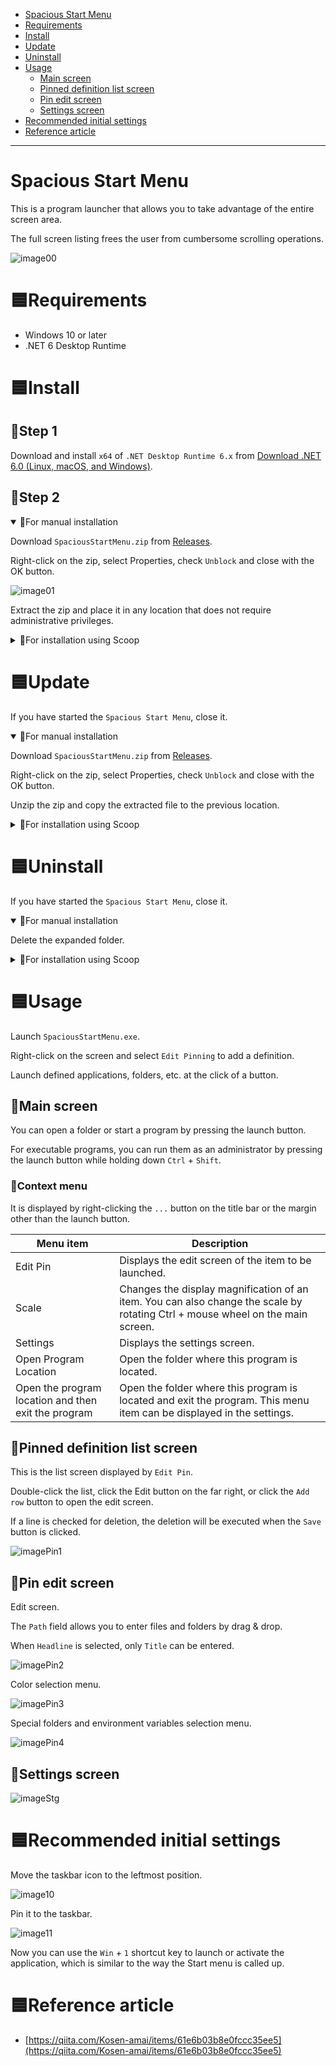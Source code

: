 - [Spacious Start Menu](https://github.com/3xKEsGJQsmEQLAfuMv9QikF8i9y7Bf1D6NjguXg/spacious-start-menu#spacious-start-menu)
- [Requirements](https://github.com/3xKEsGJQsmEQLAfuMv9QikF8i9y7Bf1D6NjguXg/spacious-start-menu#requirements)
- [Install](https://github.com/3xKEsGJQsmEQLAfuMv9QikF8i9y7Bf1D6NjguXg/spacious-start-menu#install)
- [Update](https://github.com/3xKEsGJQsmEQLAfuMv9QikF8i9y7Bf1D6NjguXg/spacious-start-menu#update)
- [Uninstall](https://github.com/3xKEsGJQsmEQLAfuMv9QikF8i9y7Bf1D6NjguXg/spacious-start-menu#uninstall)
- [Usage](https://github.com/3xKEsGJQsmEQLAfuMv9QikF8i9y7Bf1D6NjguXg/spacious-start-menu#usage)
  - [Main screen](https://github.com/3xKEsGJQsmEQLAfuMv9QikF8i9y7Bf1D6NjguXg/spacious-start-menu#main-screen)
  - [Pinned definition list screen](https://github.com/3xKEsGJQsmEQLAfuMv9QikF8i9y7Bf1D6NjguXg/spacious-start-menu#pinned-definition-list-screen)
  - [Pin edit screen](https://github.com/3xKEsGJQsmEQLAfuMv9QikF8i9y7Bf1D6NjguXg/spacious-start-menu#pin-edit-screen)
  - [Settings screen](https://github.com/3xKEsGJQsmEQLAfuMv9QikF8i9y7Bf1D6NjguXg/spacious-start-menu#settings-screen)
- [Recommended initial settings](https://github.com/3xKEsGJQsmEQLAfuMv9QikF8i9y7Bf1D6NjguXg/spacious-start-menu#recommended-initial-settings)
- [Reference article](https://github.com/3xKEsGJQsmEQLAfuMv9QikF8i9y7Bf1D6NjguXg/spacious-start-menu#reference-article)

---

# Spacious Start Menu

This is a program launcher that allows you to take advantage of the entire screen area.

The full screen listing frees the user from cumbersome scrolling operations.

![image00](https://user-images.githubusercontent.com/99333667/177764481-10bacdda-2ee5-4bbc-aea1-99d5cd088828.png)

# 🟦Requirements

- Windows 10 or later
- .NET 6 Desktop Runtime

# 🟦Install

## 🔷Step 1

Download and install `x64` of `.NET Desktop Runtime 6.x` from [Download .NET 6.0 (Linux, macOS, and Windows)](https://dotnet.microsoft.com/download/dotnet/6.0).

## 🔷Step 2

<details open>
<summary>💠For manual installation</summary>

Download `SpaciousStartMenu.zip` from [Releases](https://github.com/3xKEsGJQsmEQLAfuMv9QikF8i9y7Bf1D6NjguXg/spacious-start-menu/releases).

Right-click on the zip, select Properties, check `Unblock` and close with the OK button.

![image01](https://user-images.githubusercontent.com/99333667/169164842-892d479f-7def-4044-ab0a-9b404d0ce194.png)

Extract the zip and place it in any location that does not require administrative privileges.
</details>

<details>
<summary>💠For installation using Scoop</summary>

**🔹Scoop installation**

omit

**🔹Add bucket**

Execute the following command.

```
scoop bucket add 3xkesg https://github.com/3xKEsGJQsmEQLAfuMv9QikF8i9y7Bf1D6NjguXg/scoop-3xke
```

**🔹Install the app**

Execute the following command.

```
scoop install spacious-start-menu
```
</details>

# 🟦Update

If you have started the `Spacious Start Menu`, close it.

<details open>
<summary>💠For manual installation</summary>

Download `SpaciousStartMenu.zip` from [Releases](https://github.com/3xKEsGJQsmEQLAfuMv9QikF8i9y7Bf1D6NjguXg/spacious-start-menu/releases).

Right-click on the zip, select Properties, check `Unblock` and close with the OK button.

Unzip the zip and copy the extracted file to the previous location.
</details>

<details>
<summary>💠For installation using Scoop</summary>

**🔹Scoop and app updates**

Execute the following command.

```
scoop update
scoop update spacious-start-menu
```
</details>

# 🟦Uninstall

If you have started the `Spacious Start Menu`, close it.

<details open>
<summary>💠For manual installation</summary>

Delete the expanded folder.
</details>

<details>
<summary>💠For installation using Scoop</summary>

**🔹Uninstall the app**

Execute the following command.

```
scoop uninstall spacious-start-menu
```

**🔹Remove bucket**

Execute the following command.

```
scoop bucket rm 3xkesg
```
</details>

# 🟦Usage

Launch `SpaciousStartMenu.exe`.

Right-click on the screen and select `Edit Pinning` to add a definition.

Launch defined applications, folders, etc. at the click of a button.

## 🔷Main screen

You can open a folder or start a program by pressing the launch button.

For executable programs, you can run them as an administrator by pressing the launch button while holding down `Ctrl` + `Shift`.

### 🔹Context menu

It is displayed by right-clicking the `...` button on the title bar or the margin other than the launch button.

| Menu item             | Description                                          |
| --------------------- | ---------------------------------------------------- |
| Edit Pin              | Displays the edit screen of the item to be launched. |
| Scale                 | Changes the display magnification of an item. You can also change the scale by rotating Ctrl + mouse wheel on the main screen. |
| Settings              | Displays the settings screen.                        |
| Open Program Location | Open the folder where this program is located.       |
| Open the program location and then exit the program | Open the folder where this program is located and exit the program. This menu item can be displayed in the settings.       |

## 🔷Pinned definition list screen

This is the list screen displayed by `Edit Pin`.

Double-click the list, click the Edit button on the far right, or click the `Add row` button to open the edit screen.

If a line is checked for deletion, the deletion will be executed when the `Save` button is clicked.

![imagePin1](https://user-images.githubusercontent.com/99333667/174482870-d9617b5d-67dd-4da4-970e-1f40ff1d471d.png)

## 🔷Pin edit screen

Edit screen.

The `Path` field allows you to enter files and folders by drag & drop.

When `Headline` is selected, only `Title` can be entered.

![imagePin2](https://user-images.githubusercontent.com/99333667/175758210-40a76450-c7c6-42ce-993c-9aab44e032ea.png)

Color selection menu.

![imagePin3](https://user-images.githubusercontent.com/99333667/175758222-c88e784f-48eb-49b2-9d29-a6ed777f6081.png)

Special folders and environment variables selection menu.

![imagePin4](https://user-images.githubusercontent.com/99333667/175758232-61659191-4736-4a7b-ae5a-b1190d472419.png)

## 🔷Settings screen

![imageStg](https://user-images.githubusercontent.com/99333667/179078153-a0a3dca2-2f42-462e-b495-5f6582cb5f75.png)

# 🟦Recommended initial settings

Move the taskbar icon to the leftmost position.

![image10](https://user-images.githubusercontent.com/99333667/178992497-734ecff4-3677-43e1-a599-ae7baf312978.png)

Pin it to the taskbar.

![image11](https://user-images.githubusercontent.com/99333667/178992577-f00f7875-a6d5-4192-87c7-cc404d1b07c0.png)

Now you can use the `Win` + `1` shortcut key to launch or activate the application, which is similar to the way the Start menu is called up.

# 🟦Reference article

- [https://qiita.com/Kosen-amai/items/61e6b03b8e0fccc35ee5](https://qiita.com/Kosen-amai/items/61e6b03b8e0fccc35ee5)
